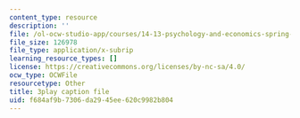 ```yaml
---
content_type: resource
description: ''
file: /ol-ocw-studio-app/courses/14-13-psychology-and-economics-spring-2020/f684af9b7306da2945ee620c9982b804_UI4Hjug3rEc.srt
file_size: 126978
file_type: application/x-subrip
learning_resource_types: []
license: https://creativecommons.org/licenses/by-nc-sa/4.0/
ocw_type: OCWFile
resourcetype: Other
title: 3play caption file
uid: f684af9b-7306-da29-45ee-620c9982b804
---
```

